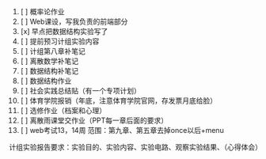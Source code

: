 1. [ ] 概率论作业
2. [ ] Web课设，写我负责的前端部分
3. [x] 早点把数据结构实验写了
4. [ ] 提前预习计组实验内容
5. [ ] 计组第八章补笔记
6. [ ] 离散数学补笔记
7. [ ] 数据结构补笔记
8. [ ] 数据结构作业
9. [ ] 社会实践总结贴（有一个专项计划）
10. [ ] 体育学院报销（年底，注意体育学院官网，存发票月底给脸）
11. [ ] 选修作业（档案和心理）
12. [ ] 离散雨课堂交作业（PPT每一章后面的要求）
13. [ ] web考试13，14周 范围：第九章、第五章去掉once以后+menu

计组实验报告要求：实验目的、实验内容、实验电路、观察实验结果、（心得体会）
<!--stackedit_data:
eyJoaXN0b3J5IjpbLTEyNDA1ODc3MDFdfQ==
-->